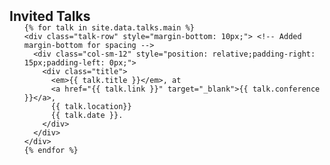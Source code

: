 <h2 id="talks" style="margin: 2px 0px -15px;">Invited Talks</h2>

<div class="publications">
  <ol class="bibliography">

    {% for talk in site.data.talks.main %}
    <div class="talk-row" style="margin-bottom: 10px;"> <!-- Added margin-bottom for spacing -->
      <div class="col-sm-12" style="position: relative;padding-right: 15px;padding-left: 0px;">
        <div class="title">
          <em>{{ talk.title }}</em>, at 
          <a href="{{ talk.link }}" target="_blank">{{ talk.conference }}</a>, 
          {{ talk.location}}
          {{ talk.date }}.
        </div>
      </div>
    </div>
    {% endfor %}

  </ol>
</div>
